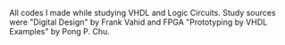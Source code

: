 All codes I made while studying VHDL and Logic Circuits.
Study sources were "Digital Design" by Frank Vahid and FPGA "Prototyping by VHDL Examples" by Pong P. Chu.
